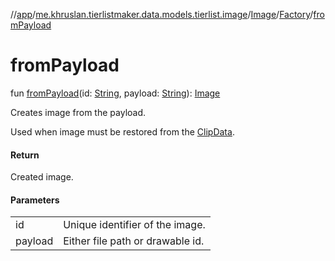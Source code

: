 //[app](../../../../index.md)/[me.khruslan.tierlistmaker.data.models.tierlist.image](../../index.md)/[Image](../index.md)/[Factory](index.md)/[fromPayload](from-payload.md)

# fromPayload

fun [fromPayload](from-payload.md)(id: [String](https://kotlinlang.org/api/latest/jvm/stdlib/kotlin/-string/index.html), payload: [String](https://kotlinlang.org/api/latest/jvm/stdlib/kotlin/-string/index.html)): [Image](../index.md)

Creates image from the payload.

Used when image must be restored from the [ClipData](https://developer.android.com/reference/kotlin/android/content/ClipData.html).

#### Return

Created image.

#### Parameters

| | |
|---|---|
| id | Unique identifier of the image. |
| payload | Either file path or drawable id. |
